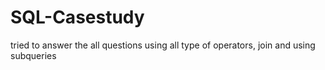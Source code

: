 # SQL-Casestudy
tried to answer the all questions using all type of operators, join and using subqueries
